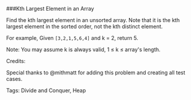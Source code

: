 ###Kth Largest Element in an Array

Find the kth largest element in an unsorted array. Note that it is the kth largest element in the sorted order, not the kth distinct element.

For example,
Given `[3,2,1,5,6,4]` and k = 2, return 5.

Note:
You may assume k is always valid, 1 ≤ k ≤ array's length.

Credits:

Special thanks to @mithmatt for adding this problem and creating all test cases.

Tags: Divide and Conquer, Heap

